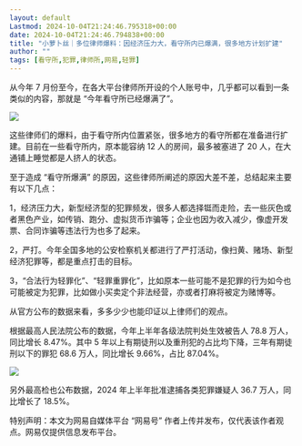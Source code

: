 ```yaml
---
layout: default
Lastmod: 2024-10-04T21:24:46.795318+00:00
date: 2024-10-04T21:24:46.794838+00:00
title: "小萝卜丝｜多位律师爆料：因经济压力大，看守所内已爆满，很多地方计划扩建"
author: ""
tags: [看守所,犯罪,律师所,网易,轻罪]
---
```


从今年 7 月份至今，在各大平台律师所开设的个人账号中，几乎都可以看到一条类似的内容，那就是 “今年看守所已经爆满了”。

![](https://images.weserv.nl/?url=https%3A//chinadigitaltimes.net/chinese/files/2024/10/%25E5%25B0%258F%25E7%25BA%25A2%25E4%25B9%25A6%25E5%25BE%258B%25E5%25B8%2588.webp)

这些律师们的爆料，由于看守所内位置紧张，很多地方的看守所都在准备进行扩建。目前在一些看守所内，原本能容纳 12 人的房间，最多被塞进了 20 人，在大通铺上睡觉都是人挤人的状态。

至于造成 “看守所爆满” 的原因，这些律师所阐述的原因大差不差，总结起来主要有以下几点：

1，经济压力大，新型经济型的犯罪频发，很多人都选择铤而走险，去一些灰色或者黑色产业，如传销、跑分、虚拟货币诈骗等；企业也因为收入减少，像虚开发票、合同诈骗等违法行为也多了起来。

2，严打。今年全国多地的公安检察机关都进行了严打活动，像扫黄、赌场、新型经济犯罪等，都是重点打击的目标。

3，“合法行为轻罪化”、“轻罪重罪化”，比如原本一些可能不是犯罪的行为如今也可能被定为犯罪，比如做小买卖定个非法经营，亦或者打麻将被定为赌博等。

从官方公布的数据来看，多多少少也能印证以上律师们的观点。

根据最高人民法院公布的数据，今年上半年各级法院判处生效被告人 78.8 万人，同比增长 8.47%。其中 5 年以上有期徒刑以及重刑犯的占比均下降，三年有期徒刑以下的罪犯 68.6 万人，同比增长 9.66%，占比 87.04%。

![](https://images.weserv.nl/?url=https%3A//chinadigitaltimes.net/chinese/files/2024/10/%25E6%259C%2580%25E9%25AB%2598%25E6%25A3%2580.webp)

另外最高检也公布数据，2024 年上半年批准逮捕各类犯罪嫌疑人 36.7 万人，同比增长了 18.5%。

特别声明：本文为网易自媒体平台 “网易号” 作者上传并发布，仅代表该作者观点。网易仅提供信息发布平台。

